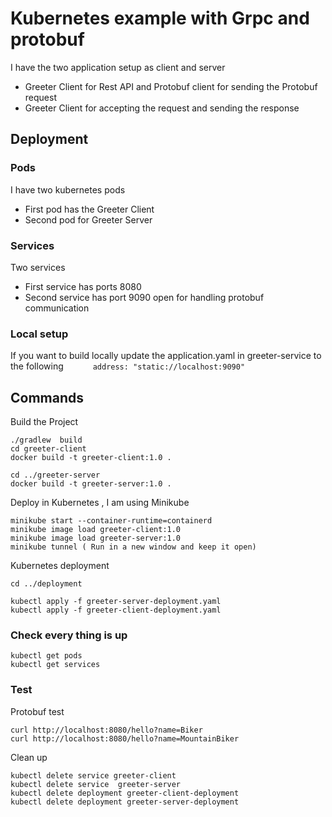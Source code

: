 # Kubernetes example with Grpc and protobuf

I have the two application setup as client and server
- Greeter Client for Rest API and Protobuf client for sending the Protobuf request
- Greeter Client for accepting the request and sending the response

## Deployment

### Pods

I have two kubernetes pods 

- First pod has the Greeter Client
- Second pod for Greeter Server

### Services

Two services

- First service has ports 8080 
- Second service has port 9090 open for handling protobuf communication

### Local setup

If you want to build locally update the application.yaml in greeter-service to the following
```      address: "static://localhost:9090"```

## Commands

Build the Project
```
./gradlew  build  
cd greeter-client
docker build -t greeter-client:1.0 .  

cd ../greeter-server
docker build -t greeter-server:1.0 .  
```
Deploy in Kubernetes , I am using Minikube 
```
minikube start --container-runtime=containerd
minikube image load greeter-client:1.0
minikube image load greeter-server:1.0
minikube tunnel ( Run in a new window and keep it open)
```
Kubernetes deployment
```
cd ../deployment

kubectl apply -f greeter-server-deployment.yaml
kubectl apply -f greeter-client-deployment.yaml

```

### Check every thing is up

```
kubectl get pods
kubectl get services 
```

### Test

Protobuf test
```
curl http://localhost:8080/hello?name=Biker
curl http://localhost:8080/hello?name=MountainBiker
```

Clean up 
```
kubectl delete service greeter-client
kubectl delete service  greeter-server
kubectl delete deployment greeter-client-deployment
kubectl delete deployment greeter-server-deployment
```
